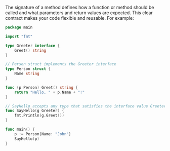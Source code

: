 The signature of a method defines how a function or method should be called and what parameters and return values are expected. This clear contract makes your code flexible and reusable. For example:

```go
package main

import "fmt"

type Greeter interface {
    Greet() string
}

// Person struct implements the Greeter interface
type Person struct {
    Name string
}

func (p Person) Greet() string {
    return "Hello, " + p.Name + "!"
}

// SayHello accepts any type that satisfies the interface value Greeter.
func SayHello(g Greeter) {
    fmt.Println(g.Greet())
}

func main() {
    p := Person{Name: "John"}
    SayHello(p)
}
``` 